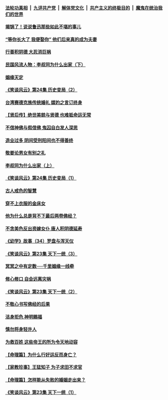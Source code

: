 ####  [法轮功真相](../../../../basic/blob/master/README.md?t=08201326) &nbsp;|&nbsp; [九评共产党](../../../../9ping.md/blob/master/README.md?t=08201326) &nbsp;|&nbsp; [解体党文化](../../../../jtdwh.md/blob/master/README.md?t=08201326)  &nbsp;|&nbsp; [共产主义的终极目的](../../../../gczydzjmd.md/blob/master/README.md?t=08201326) &nbsp;|&nbsp; [魔鬼在统治我们的世界](../../../../mgztzwmdsj.md/blob/master/README.md?t=08201326) 

#### [揭锅了！说说鲁迅那些如此不堪的事儿](../pages/prog647/a102647672.md?t=08201326) 

#### [“等你长大了 我便娶你” 他们后来真的成为夫妻](../pages/prog647/a102647657.md?t=08201326) 

#### [行善积阴德 大忍消巨祸](../pages/prog647/a102647644.md?t=08201326) 

#### [民国风流人物：李叔同为什么出家（下）](../pages/prog647/a102647636.md?t=08201326) 

#### [姻缘天定](../pages/prog647/a102646895.md?t=08201326) 

#### [《笑谈风云》第24集 历史变局（2）](../pages/prog647/a102646879.md?t=08201326) 

#### [台湾赛德克族传统婚礼 媒妁之言订终身](../pages/prog647/a102646649.md?t=08201326) 

#### [【贤后传】绝世美貌与贤德 也难抵命运无常](../pages/prog647/a102646047.md?t=08201326) 

#### [不信神佛与假信佛 鬼囚自白发人深思](../pages/prog647/a102646033.md?t=08201326) 

#### [造业过多 阴间受刑阳间也不得善终](../pages/prog647/a102646010.md?t=08201326) 

#### [敬姜论男女有别之礼](../pages/prog647/a102645258.md?t=08201326) 

#### [李叔同为什么出家（上）](../pages/prog647/a102645242.md?t=08201326) 

#### [《笑谈风云》第24集 历史变局（1）](../pages/prog647/a102645211.md?t=08201326) 

#### [古人戒色的智慧](../pages/prog647/a102644639.md?t=08201326) 

#### [穿不上衣服的金床女](../pages/prog647/a102644620.md?t=08201326) 

#### [他为什么总是背不下最后两卷佛经？](../pages/prog647/a102644587.md?t=08201326) 

#### [不贪美色反出资嫁女仆 唐人积阴德延寿](../pages/prog647/a102643957.md?t=08201326) 

#### [《幼学》故事（34）罗盘与浑天仪](../pages/prog647/a102643951.md?t=08201326) 

#### [《笑谈风云》第23集 天下一统（3）](../pages/prog647/a102643937.md?t=08201326) 

#### [冥冥之中有定数──千里姻缘一线牵](../pages/prog647/a102643074.md?t=08201326) 

#### [修心修口 自会远离灾祸](../pages/prog647/a102643036.md?t=08201326) 

#### [《笑谈风云》第23集 天下一统（2）](../pages/prog647/a102643014.md?t=08201326) 

#### [不敬心书写佛经的后果](../pages/prog647/a102642368.md?t=08201326) 

#### [洁身拒色 神明赐福](../pages/prog647/a102642363.md?t=08201326) 

#### [慎勿将身轻许人](../pages/prog647/a102642222.md?t=08201326) 

#### [为救百姓 这些帝王的所为令天地动容](../pages/prog647/a102642052.md?t=08201326) 

#### [【命理篇】为什么行好运反而身亡？](../pages/prog647/a102641592.md?t=08201326) 

#### [【家教珍事】王猛知子 为子求田不求官](../pages/prog647/a102641580.md?t=08201326) 

#### [【命理篇】怎样能从失败的婚姻走出来？](../pages/prog647/a102640802.md?t=08201326) 

#### [《笑谈风云》第23集 天下一统（1）](../pages/prog647/a102640791.md?t=08201326) 

